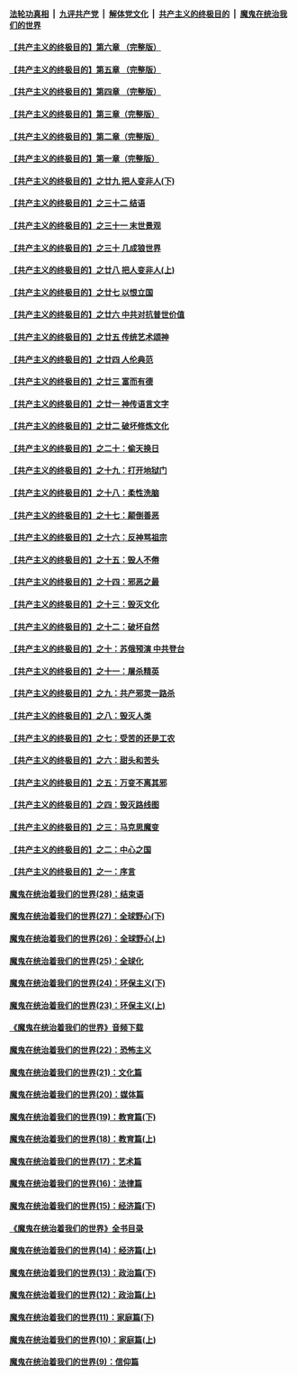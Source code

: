 ####  [法轮功真相](../../../../basic/blob/master/README.md?t=01291239) &nbsp;|&nbsp; [九评共产党](../../../../9ping.md/blob/master/README.md?t=01291239) &nbsp;|&nbsp; [解体党文化](../../../../jtdwh.md/blob/master/README.md?t=01291239)  &nbsp;|&nbsp; [共产主义的终极目的](../../../../gczydzjmd.md/blob/master/README.md?t=01291239) &nbsp;|&nbsp; [魔鬼在统治我们的世界](../../../../mgztzwmdsj.md/blob/master/README.md?t=01291239) 

#### [【共产主义的终极目的】第六章 （完整版）](../pages/nsc422/n11428913.md?t=01291239) 

#### [【共产主义的终极目的】第五章 （完整版）](../pages/nsc422/n11428912.md?t=01291239) 

#### [【共产主义的终极目的】第四章 （完整版）](../pages/nsc422/n11428907.md?t=01291239) 

#### [【共产主义的终极目的】第三章（完整版）](../pages/nsc422/n11428848.md?t=01291239) 

#### [【共产主义的终极目的】第二章（完整版）](../pages/nsc422/n11428831.md?t=01291239) 

#### [【共产主义的终极目的】第一章（完整版）](../pages/nsc422/n11417651.md?t=01291239) 

#### [【共产主义的终极目的】之廿九 把人变非人(下)](../pages/nsc422/n11344140.md?t=01291239) 

#### [【共产主义的终极目的】之三十二 结语](../pages/nsc422/n11360535.md?t=01291239) 

#### [【共产主义的终极目的】之三十一 末世景观](../pages/nsc422/n11351129.md?t=01291239) 

#### [【共产主义的终极目的】之三十 几成狼世界](../pages/nsc422/n11348280.md?t=01291239) 

#### [【共产主义的终极目的】之廿八 把人变非人(上)](../pages/nsc422/n11340492.md?t=01291239) 

#### [【共产主义的终极目的】之廿七 以恨立国](../pages/nsc422/n11336944.md?t=01291239) 

#### [【共产主义的终极目的】之廿六 中共对抗普世价值](../pages/nsc422/n11324785.md?t=01291239) 

#### [【共产主义的终极目的】之廿五 传统艺术颂神](../pages/nsc422/n11296396.md?t=01291239) 

#### [【共产主义的终极目的】之廿四 人伦典范](../pages/nsc422/n11296397.md?t=01291239) 

#### [【共产主义的终极目的】之廿三 富而有德](../pages/nsc422/n11283598.md?t=01291239) 

#### [【共产主义的终极目的】之廿一 神传语言文字](../pages/nsc422/n11263265.md?t=01291239) 

#### [【共产主义的终极目的】之廿二 破坏修炼文化](../pages/nsc422/n11245728.md?t=01291239) 

#### [【共产主义的终极目的】之二十：偷天换日](../pages/nsc422/n11238846.md?t=01291239) 

#### [【共产主义的终极目的】之十九：打开地狱门](../pages/nsc422/n11206376.md?t=01291239) 

#### [【共产主义的终极目的】之十八：柔性洗脑](../pages/nsc422/n11199994.md?t=01291239) 

#### [【共产主义的终极目的】之十七：颠倒善恶](../pages/nsc422/n11179782.md?t=01291239) 

#### [【共产主义的终极目的】之十六：反神骂祖宗](../pages/nsc422/n11166798.md?t=01291239) 

#### [【共产主义的终极目的】之十五：毁人不倦](../pages/nsc422/n11166792.md?t=01291239) 

#### [【共产主义的终极目的】之十四：邪恶之最](../pages/nsc422/n11150249.md?t=01291239) 

#### [【共产主义的终极目的】之十三：毁灭文化](../pages/nsc422/n11135227.md?t=01291239) 

#### [【共产主义的终极目的】之十二：破坏自然](../pages/nsc422/n11135214.md?t=01291239) 

#### [【共产主义的终极目的】之十：苏俄预演 中共登台](../pages/nsc422/n11118424.md?t=01291239) 

#### [【共产主义的终极目的】之十一：屠杀精英](../pages/nsc422/n11118442.md?t=01291239) 

#### [【共产主义的终极目的】之九：共产邪灵一路杀](../pages/nsc422/n11114139.md?t=01291239) 

#### [【共产主义的终极目的】之八：毁灭人类](../pages/nsc422/n11108503.md?t=01291239) 

#### [【共产主义的终极目的】之七：受苦的还是工农](../pages/nsc422/n11101809.md?t=01291239) 

#### [【共产主义的终极目的】之六：甜头和苦头](../pages/nsc422/n11096971.md?t=01291239) 

#### [【共产主义的终极目的】之五：万变不离其邪](../pages/nsc422/n11091285.md?t=01291239) 

#### [【共产主义的终极目的】之四：毁灭路线图](../pages/nsc422/n11086284.md?t=01291239) 

#### [【共产主义的终极目的】之三：马克思魔变](../pages/nsc422/n11061941.md?t=01291239) 

#### [【共产主义的终极目的】之二：中心之国](../pages/nsc422/n11047728.md?t=01291239) 

#### [【共产主义的终极目的】之一：序言](../pages/nsc422/n11086077.md?t=01291239) 

#### [魔鬼在统治着我们的世界(28)：结束语](../pages/nsc422/n10936246.md?t=01291239) 

#### [魔鬼在统治着我们的世界(27)：全球野心(下)](../pages/nsc422/n10928319.md?t=01291239) 

#### [魔鬼在统治着我们的世界(26)：全球野心(上)](../pages/nsc422/n10900318.md?t=01291239) 

#### [魔鬼在统治着我们的世界(25)：全球化](../pages/nsc422/n10788205.md?t=01291239) 

#### [魔鬼在统治着我们的世界(24)：环保主义(下)](../pages/nsc422/n10695307.md?t=01291239) 

#### [魔鬼在统治着我们的世界(23)：环保主义(上)](../pages/nsc422/n10688613.md?t=01291239) 

#### [《魔鬼在统治着我们的世界》音频下载](../pages/nsc422/n10635553.md?t=01291239) 

#### [魔鬼在统治着我们的世界(22)：恐怖主义](../pages/nsc422/n10614727.md?t=01291239) 

#### [魔鬼在统治着我们的世界(21)：文化篇](../pages/nsc422/n10597706.md?t=01291239) 

#### [魔鬼在统治着我们的世界(20)：媒体篇](../pages/nsc422/n10586579.md?t=01291239) 

#### [魔鬼在统治着我们的世界(19)：教育篇(下)](../pages/nsc422/n10564808.md?t=01291239) 

#### [魔鬼在统治着我们的世界(18)：教育篇(上)](../pages/nsc422/n10526970.md?t=01291239) 

#### [魔鬼在统治着我们的世界(17)：艺术篇](../pages/nsc422/n10499093.md?t=01291239) 

#### [魔鬼在统治着我们的世界(16)：法律篇](../pages/nsc422/n10485969.md?t=01291239) 

#### [魔鬼在统治着我们的世界(15)：经济篇(下)](../pages/nsc422/n10469975.md?t=01291239) 

#### [《魔鬼在统治着我们的世界》全书目录](../pages/nsc422/n10464261.md?t=01291239) 

#### [魔鬼在统治着我们的世界(14)：经济篇(上)](../pages/nsc422/n10457370.md?t=01291239) 

#### [魔鬼在统治着我们的世界(13)：政治篇(下)](../pages/nsc422/n10448270.md?t=01291239) 

#### [魔鬼在统治着我们的世界(12)：政治篇(上)](../pages/nsc422/n10444576.md?t=01291239) 

#### [魔鬼在统治着我们的世界(11)：家庭篇(下)](../pages/nsc422/n10440961.md?t=01291239) 

#### [魔鬼在统治着我们的世界(10)：家庭篇(上)](../pages/nsc422/n10435448.md?t=01291239) 

#### [魔鬼在统治着我们的世界(9)：信仰篇](../pages/nsc422/n10432159.md?t=01291239) 

